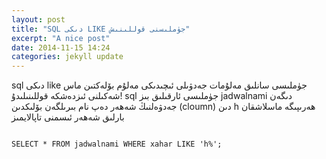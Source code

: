 ```yaml
---
layout: post
title: "SQL دىكى LIKE جۈملىسنى قوللىنىش"
excerpt: "A nice post"
date: 2014-11-15 14:24
categories: jekyll update
---
```

sql دىكى like جۈملىسى سانلىق مەلۇمات جەدۋىلى ئىچىدىكى مەلۇم بۆلەكتىن ماس شەكىلنى ئىزدەشكە قوللىنىلىدۇ! sql جۈملىسى ئارقىلىق بىز jadwalnami دىگەن جەدۋەلنىڭ شەھەر دەپ نام بىرىلگەن بۆلىكدىن (cloumn) دىن h ھەرىپىگە ماسلاشقان بارلىق شەھەر ئىسمنى تاپالايمىز
<pre>
<code>
SELECT * FROM jadwalnami WHERE xahar LIKE 'h%';
</code>
</pre>
